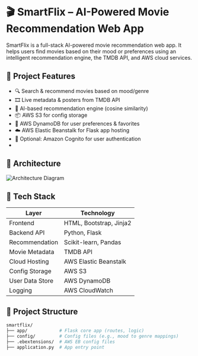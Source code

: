 # 🎬 SmartFlix – AI-Powered Movie Recommendation Web App

SmartFlix is a full-stack AI-powered movie recommendation web app. It helps users find movies based on their mood or preferences using an intelligent recommendation engine, the TMDB API, and AWS cloud services.

## 🚀 Project Features

- 🔍 Search & recommend movies based on mood/genre
- 🎞️ Live metadata & posters from TMDB API
- 🤖 AI-based recommendation engine (cosine similarity)
- 📦 AWS S3 for config storage
- 💾 AWS DynamoDB for user preferences & favorites
- ☁️ AWS Elastic Beanstalk for Flask app hosting
- 🔐 Optional: Amazon Cognito for user authentication
- 
## 🧱 Architecture

![Architecture Diagram](docs/architecture.png) <!-- you will generate this later -->

## 🧰 Tech Stack

| Layer             | Technology                                |
|------------------|--------------------------------------------|
| Frontend         | HTML, Bootstrap, Jinja2                    |
| Backend API      | Python, Flask                              |
| Recommendation   | Scikit-learn, Pandas                       |
| Movie Metadata   | TMDB API                                   |
| Cloud Hosting    | AWS Elastic Beanstalk                      |
| Config Storage   | AWS S3                                     |
| User Data Store  | AWS DynamoDB                               |
| Logging          | AWS CloudWatch                             |

## 📁 Project Structure

```bash
smartflix/
├── app/            # Flask core app (routes, logic)
├── config/         # Config files (e.g., mood to genre mappings)
├── .ebextensions/  # AWS EB config files
├── application.py  # App entry point
